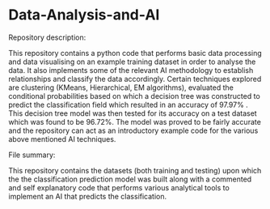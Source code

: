 # Data-Analysis-and-AI
Repository description:

This repository contains a python code that performs basic data processing and data visualising on an example training dataset in order to analyse the data. It also implements some of the relevant AI methodology to establish relationships and classify the data accordingly. Certain techniques explored are clustering (KMeans, Hierarchical, EM algorithms), evaluated the conditional probabilities based on which a decision tree was constructed to predict the classification field which resulted in an accuracy of 97.97% . This decision tree model was then tested for its accuracy on a test dataset which was found to be 96.72%. The model was proved to be fairly accurate and the repository can act as an introductory example code for the various above mentioned AI techniques.


File summary:

This repository contains the datasets (both training and testing) upon which the the classification prediction model was built along with a commented and self explanatory code that performs various analytical tools to implement an AI that predicts the classification. 
